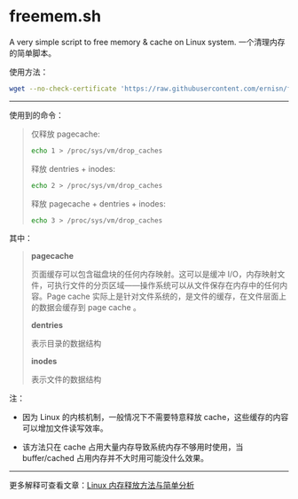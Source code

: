 # freemem.sh
A very simple script  to free memory &amp; cache on Linux system. 一个清理内存的简单脚本。

使用方法：

```bash
wget --no-check-certificate 'https://raw.githubusercontent.com/ernisn/freemem.sh/master/freemem.sh' && chmod a+x freemem.sh && ./freemem.sh
```

---

使用到的命令：
   >仅释放 pagecache:
   >```bash
   >echo 1 > /proc/sys/vm/drop_caches
   >```
   >
   >释放 dentries + inodes:
   >```bash
   >echo 2 > /proc/sys/vm/drop_caches
   >```
   >
   >释放 pagecache + dentries + inodes:
   >```bash
   >echo 3 > /proc/sys/vm/drop_caches
   >```

其中：

   >**pagecache**
   >
   >页面缓存可以包含磁盘块的任何内存映射。这可以是缓冲 I/O，内存映射文件，可执行文件的分页区域——操作系统可以从文件保存在内存中的任何内容。Page cache 实际上是针对文件系统的，是文件的缓存，在文件层面上的数据会缓存到 page cache 。
   >
   >**dentries**
   >
   >表示目录的数据结构
   >
   >**inodes**
   >
   >表示文件的数据结构
   
注：

- 因为 Linux 的内核机制，一般情况下不需要特意释放 cache，这些缓存的内容可以增加文件读写效率。

- 该方法只在 cache 占用大量内存导致系统内存不够用时使用，当 buffer/cached 占用内存并不大时用可能没什么效果。

---

更多解释可查看文章：[Linux 内存释放方法与简单分析](http://404guy.com/blog/20181107/linux-free-memory/)
